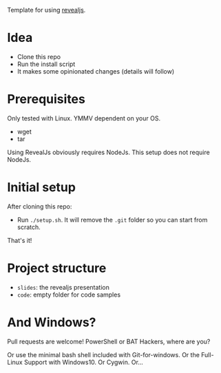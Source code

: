 Template for using [revealjs](https://github.com/hakimel/reveal.js).

# Idea

- Clone this repo
- Run the install script
- It makes some opinionated changes (details will follow)

# Prerequisites

Only tested with Linux. YMMV dependent on your OS.

- wget
- tar

Using RevealJs obviously requires NodeJs. This setup does not require NodeJs.

# Initial setup 

After cloning this repo:

- Run `./setup.sh`. It will remove the `.git` folder so you can start from scratch.

That's it!

# Project structure

- `slides`: the revealjs presentation
- `code`: empty folder for code samples

# And Windows?

Pull requests are welcome! PowerShell or BAT Hackers, where are you?

Or use the minimal bash shell included with Git-for-windows. Or the Full-Linux Support with Windows10. Or Cygwin. Or...
